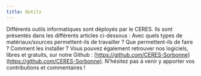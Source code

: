 ```yaml
---
title: Outils
---
```


Différents outils informatiques sont déployés par le CERES. Ils sont présentés dans les différents articles ci-dessous : Avec quels types de matériaux/sources permettent-ils de travailler ? Que permettent-ils de faire ? Comment les installer ? Vous pouvez également retrouver nos logiciels, libres et gratuits, sur notre Github : [https://github.com/CERES-Sorbonne](https://github.com/CERES-Sorbonne). N'hésitez pas à venir y apporter vos contributions et commentaires !
